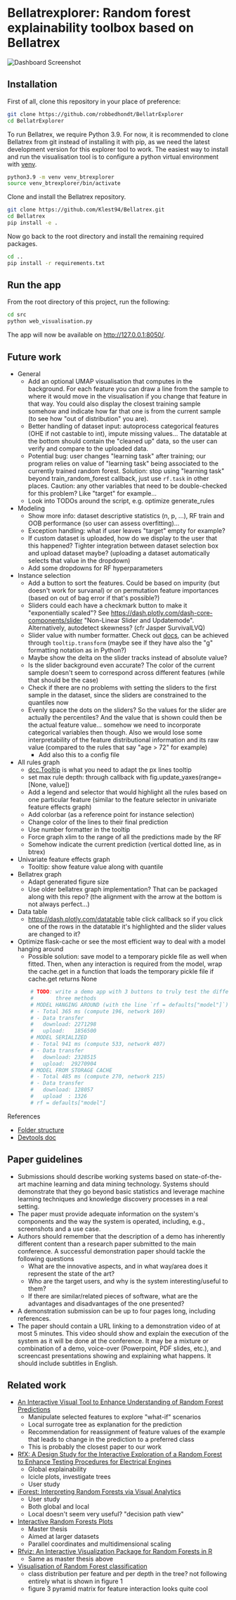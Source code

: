 # Bellatrexplorer: Random forest explainability toolbox based on Bellatrex

<img src="src/assets/screenshot_dashboard.jpeg" alt="Dashboard Screenshot" style="max-width: 800px;"/>

## Installation
First of all, clone this repository in your place of preference:
```bash
git clone https://github.com/robbedhondt/BellatrExplorer
cd BellatrExplorer
```
To run Bellatrex, we require Python 3.9. For now, it is recommended to clone Bellatrex from git instead of installing it with pip, as we need the latest development version for this explorer tool to work. The easiest way to install and run the visualisation tool is to configure a python virtual environment with [venv](https://docs.python.org/3/library/venv.html).
```bash
python3.9 -m venv venv_btrexplorer
source venv_btrexplorer/bin/activate
```

Clone and install the Bellatrex repository.
```bash
git clone https://github.com/Klest94/Bellatrex.git
cd Bellatrex
pip install -e .
```

Now go back to the root directory and install the remaining required packages.
```bash
cd ..
pip install -r requirements.txt
```

## Run the app
From the root directory of this project, run the following:
```bash
cd src
python web_visualisation.py
```

The app will now be available on http://127.0.0.1:8050/.

## Future work
- General
    - Add an optional UMAP visualisation that computes in the background. For each feature you can draw a line from the sample to where it would move in the visualisation if you change that feature in that way. You could also display the closest training sample somehow and indicate how far that one is from the current sample (to see how "out of distribution" you are).
    - Better handling of dataset input: autoprocess categorical features (OHE if not castable to int), impute missing values... The datatable at the bottom should contain the "cleaned up" data, so the user can verify and compare to the uploaded data.
    - Potential bug: user changes "learning task" after training; our program relies on value of "learning task" being associated to the currently trained random forest. Solution: stop using "learning task" beyond train_random_forest callback, just use `rf.task` in other places. Caution: any other variables that need to be double-checked for this problem? Like "target" for example...
    - Look into TODOs around the script, e.g. optimize generate_rules
- Modeling
    - Show more info: dataset descriptive statistics (n, p, ...), RF train and OOB performance (so user can assess overfitting)...
    - Exception handling: what if user leaves "target" empty for example?
    - If custom dataset is uploaded, how do we display to the user that this happened? Tighter integration between dataset selection box and upload dataset maybe? (uploading a dataset automatically selects that value in the dropdown)
    - Add some dropdowns for RF hyperparameters
- Instance selection
    - Add a button to sort the features. Could be based on impurity (but doesn't work for survanal) or on permutation feature importances (based on out of bag error if that's possible?)
    - Sliders could each have a checkmark button to make it "exponentially scaled"? See https://dash.plotly.com/dash-core-components/slider "Non-Linear Slider and Updatemode". Alternatively, autodetect skewness? (cfr Jasper SurvivalLVQ)
    - Slider value with number formatter. Check out [docs](https://dash.plotly.com/dash-core-components/slider), can be achieved through `tooltip.transform` (maybe see if they have also the "g" formatting notation as in Python?)
    - Maybe show the delta on the slider tracks instead of absolute value?
    - Is the slider background even accurate? The color of the current sample doesn't seem to correspond across different features (while that should be the case)
    - Check if there are no problems with setting the sliders to the first sample in the dataset, since the sliders are constrained to the quantiles now
    - Evenly space the dots on the sliders? So the values for the slider are actually the percentiles? And the value that is shown could then be the actual feature value... somehow we need to incorporate categorical variables then though. Also we would lose some interpretability of the feature distributional information and its raw value (compared to the rules that say "age > 72" for example)
        - Add also this to a config file
- All rules graph
    - [dcc.Tooltip](https://dash.plotly.com/dash-core-components/slider) is what you need to adapt the px lines tooltip 
    - set max rule depth: through callback with fig.update_yaxes(range=[None, value])
    - Add a legend and selector that would highlight all the rules based on one particular feature (similar to the feature selector in univariate feature effects graph)
    - Add colorbar (as a reference point for instance selection)
    - Change color of the lines to their final prediction
    - Use number formatter in the tooltip
    - Force graph xlim to the range of all the predictions made by the RF
    - Somehow indicate the current prediction (vertical dotted line, as in btrex)
- Univariate feature effects graph
    - Tooltip: show feature value along with quantile
- Bellatrex graph
    - Adapt generated figure size
    - Use older bellatrex graph implementation? That can be packaged along with this repo? (the alignment with the arrow at the bottom is not always perfect...)
- Data table
    - https://dash.plotly.com/datatable table click callback so if you click one of the rows in the datatable it's highlighted and the slider values are changed to it?
- Optimize flask-cache or see the most efficient way to deal with a model hanging around
    - Possible solution: save model to a temporary pickle file as well when fitted. Then, when any interaction is required from the model, wrap the cache.get in a function that loads the temporary pickle file if cache.get returns None
    ```python
        # TODO: write a demo app with 3 buttons to truly test the difference of these
        #       three methods
        # MODEL HANGING AROUND (with the line `rf = defaults["model"]`)
        # - Total 365 ms (compute 196, network 169)
        # - Data transfer
        #   download: 2271298
        #   upload:   1856500
        # MODEL SERIALIZED
        # - Total 941 ms (compute 533, network 407)
        # - Data transfer
        #   download: 2328515
        #   upload:  29270904
        # MODEL FROM STORAGE CACHE
        # - Total 485 ms (compute 270, network 215)
        # - Data transfer
        #   download: 128057
        #   upload  : 1326
        # rf = defaults["model"]
    ```

References
- [Folder structure](https://community.plotly.com/t/structuring-a-large-dash-application-best-practices-to-follow/62739)
- [Devtools doc](https://dash.plotly.com/devtools)

## Paper guidelines
- Submissions should describe working systems based on state-of-the-art machine learning and data mining technology. Systems should demonstrate that they go beyond basic statistics and leverage machine learning techniques and knowledge discovery processes in a real setting.
- The paper must provide adequate information on the system's components and the way the system is operated, including, e.g., screenshots and a use case.
- Authors should remember that the description of a demo has inherently different content than a research paper submitted to the main conference. A successful demonstration paper should tackle the following questions
    - What are the innovative aspects, and in what way/area does it represent the state of the art?
    - Who are the target users, and why is the system interesting/useful to them?
    - If there are similar/related pieces of software, what are the advantages and disadvantages of the one presented?
- A demonstration submission can be up to four pages long, including references. 
- The paper should contain a URL linking to a demonstration video of at most 5 minutes. This video should show and explain the execution of the system as it will be done at the conference. It may be a mixture or combination of a demo, voice-over (Powerpoint, PDF slides, etc.), and screencast presentations showing and explaining what happens. It should include subtitles in English.

## Related work
- [An Interactive Visual Tool to Enhance Understanding of Random Forest Predictions](https://web.archive.org/web/20210312061825id_/https://publikationen.bibliothek.kit.edu/1000130424/105524939)
    - Manipulate selected features to explore "what-if" scenarios
    - Local surrogate tree as explanation for the prediction
    - Recommendation for reassignment of feature values of the example that leads to change in the prediction to a preferred class
    - This is probably the closest paper to our work
- [RfX: A Design Study for the Interactive Exploration of a Random Forest to Enhance Testing Procedures for Electrical Engines](https://onlinelibrary.wiley.com/doi/pdfdirect/10.1111/cgf.14452?download=true)
    - Global explainability
    - Icicle plots, investigate trees
    - User study
- [iForest: Interpreting Random Forests via Visual Analytics](https://ieeexplore.ieee.org/stamp/stamp.jsp?tp=&arnumber=8454906)
    - User study
    - Both global and local
    - Local doesn't seem very useful? "decision path view"
- [Interactive Random Forests Plots](https://digitalcommons.usu.edu/cgi/viewcontent.cgi?article=1148&context=gradreports)
    - Master thesis
    - Aimed at larger datasets
    - Parallel coordinates and multidimensional scaling
- [Rfviz: An Interactive Visualization Package for Random Forests in R](https://digitalcommons.usu.edu/cgi/viewcontent.cgi?article=2360&context=gradreports)
    - Same as master thesis above
- [Visualisation of Random Forest classification](https://journals.sagepub.com/doi/full/10.1177/14738716241260745)
    - class distribution per feature and per depth in the tree? not following entirely what is shown in figure 1
    - figure 3 pyramid matrix for feature interaction looks quite cool
